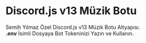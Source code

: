 # Discord.js v13 Müzik Botu

Semih Yılmaz Özel Discord.js v13 Müzik Botu Altyapısı.<br>
<b>.env</b> İsimli Dosyaya Bot Tokeninizi Yazın ve Kullanın.<br>
